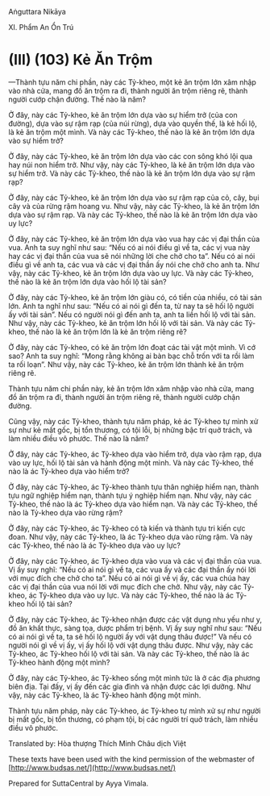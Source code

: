  

Aṅguttara Nikāya

XI. Phẩm An Ổn Trú

# (III) (103) Kẻ Ăn Trộm

—Thành tựu năm chi phần, này các Tỷ-kheo, một kẻ ăn trộm lớn xâm nhập vào nhà cửa, mang đồ ăn trộm ra đi, thành người ăn trộm riêng rẽ, thành người cướp chận đường. Thế nào là năm?

Ở đây, này các Tỷ-kheo, kẻ ăn trộm lớn dựa vào sự hiểm trở (của con đường), dựa vào sự rậm rạp (của núi rừng), dựa vào quyền thế, là kẻ hối lộ, là kẻ ăn trộm một mình. Và này các Tỷ-kheo, thế nào là kẻ ăn trộm lớn dựa vào sự hiểm trở?

Ở đây, này các Tỷ-kheo, kẻ ăn trộm lớn dựa vào các con sông khó lội qua hay núi non hiểm trở. Như vậy, này các Tỷ-kheo, là kẻ ăn trộm lớn dựa vào sự hiểm trở. Và này các Tỷ-kheo, thế nào là kẻ ăn trộm lớn dựa vào sự rậm rạp?

Ở đây, này các Tỷ-kheo, kẻ ăn trộm lớn dựa vào sự rậm rạp của cỏ, cây, bụi cây và của rừng rậm hoang vu. Như vậy, này các Tỷ-kheo, là kẻ ăn trộm lớn dựa vào sự rậm rạp. Và này các Tỷ-kheo, thế nào là kẻ ăn trộm lớn dựa vào uy lực?

Ở đây, này các Tỷ-kheo, kẻ ăn trộm lớn dựa vào vua hay các vị đại thần của vua. Anh ta suy nghĩ như sau: “Nếu có ai nói điều gì về ta, các vị vua này hay các vị đại thần của vua sẽ nói những lời che chở cho ta”. Nếu có ai nói điều gì về anh ta, các vua và các vị đại thần ấy nói che chở cho anh ta. Như vậy, này các Tỷ-kheo, kẻ ăn trộm lớn dựa vào uy lực. Và này các Tỷ-kheo, thế nào là kẻ ăn trộm lớn dựa vào hối lộ tài sản?

Ở đây, này các Tỷ-kheo, kẻ ăn trộm lớn giàu có, có tiền của nhiều, có tài sản lớn. Anh ta nghĩ như sau: “Nếu có ai nói gì đến ta, từ nay ta sẽ hối lộ người ấy với tài sản”. Nếu có người nói gì đến anh ta, anh ta liền hối lộ với tài sản. Như vậy, này các Tỷ-kheo, kẻ ăn trộm lớn hối lộ với tài sản. Và này các Tỷ-kheo, thế nào là kẻ ăn trộm lớn là kẻ ăn trộm riêng rẽ?

Ở đây, này các Tỷ-kheo, có kẻ ăn trộm lớn đoạt các tài vật một mình. Vì cớ sao? Anh ta suy nghĩ: “Mong rằng không ai bàn bạc chỗ trốn với ta rồi làm ta rối loạn”. Như vậy, này các Tỷ-kheo, kẻ ăn trộm lớn thành kẻ ăn trộm riêng rẽ.

Thành tựu năm chi phần này, kẻ ăn trộm lớn xâm nhập vào nhà cửa, mang đồ ăn trộm ra đi, thành người ăn trộm riêng rẽ, thành người cướp chận đường.

Cũng vậy, này các Tỷ-kheo, thành tựu năm pháp, kẻ ác Tỷ-kheo tự mình xử sự như kẻ mất gốc, bị tổn thương, có tội lỗi, bị những bậc trí quở trách, và làm nhiều điều vô phước. Thế nào là năm?

Ở đây, này các Tỷ-kheo, ác Tỷ-kheo dựa vào hiểm trở, dựa vào rậm rạp, dựa vào uy lực, hối lộ tài sản và hành động một mình. Và này các Tỷ-kheo, thế nào là ác Tỷ-kheo dựa vào hiểm trở?

Ở đây, này các Tỷ-kheo, ác Tỷ-kheo thành tựu thân nghiệp hiểm nạn, thành tựu ngữ nghiệp hiểm nạn, thành tựu ý nghiệp hiểm nạn. Như vậy, này các Tỷ-kheo, thế nào là ác Tỷ-kheo dựa vào hiểm nạn. Và này các Tỷ-kheo, thế nào là Tỷ-kheo dựa vào rừng rậm?

Ở đây, này các Tỷ-kheo, ác Tỷ-kheo có tà kiến và thành tựu tri kiến cực đoan. Như vậy, này các Tỷ-kheo, là ác Tỷ-kheo dựa vào rừng rậm. Và này các Tỷ-kheo, thế nào là ác Tỷ-kheo dựa vào uy lực?

Ở đây, này các Tỷ-kheo, ác Tỷ-kheo dựa vào vua và các vị đại thần của vua. Vị ấy suy nghĩ: “Nếu có ai nói gì về ta, các vua ấy và các đại thần ấy nói lời với mục đích che chở cho ta”. Nếu có ai nói gì về vị ấy, các vua chúa hay các vị đại thần của vua nói lời với mục đích che chở. Như vậy, này các Tỷ-kheo, ác Tỷ-kheo dựa vào uy lực. Và này các Tỷ-kheo, thế nào là ác Tỷ-kheo hối lộ tài sản?

Ở đây, này các Tỷ-kheo, ác Tỷ-kheo nhận được các vật dụng nhu yếu như y, đồ ăn khất thực, sàng tọa, dược phẩm trị bệnh. Vị ấy suy nghĩ như sau: “Nếu có ai nói gì về ta, ta sẽ hối lộ người ấy với vật dụng thâu được!” Và nếu có người nói gì về vị ấy, vị ấy hối lộ với vật dụng thâu được. Như vậy, này các Tỷ-kheo, ác Tỷ-kheo hối lộ với tài sản. Và này các Tỷ-kheo, thế nào là ác Tỷ-kheo hành động một mình?

Ở đây, này các Tỷ-kheo, ác Tỷ-kheo sống một mình tức là ở các địa phương biên địa. Tại đấy, vị ấy đến các gia đình và nhận được các lợi dưỡng. Như vậy, này các Tỷ-kheo, là ác Tỷ-kheo hành động một mình.

Thành tựu năm pháp, này các Tỷ-kheo, ác Tỷ-kheo tự mình xử sự như người bị mất gốc, bị tổn thương, có phạm tội, bị các người trí quở trách, làm nhiều điều vô phước.

Translated by: Hòa thượng Thích Minh Châu dịch Việt

These texts have been used with the kind permission of the webmaster of [http://www.budsas.net/](http://www.budsas.net/)

Prepared for SuttaCentral by Ayya Vimala.